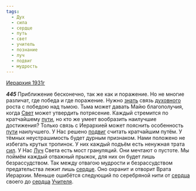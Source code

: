 ```yaml
---
tags:
  - Дух
  - сила
  - сердце
  - путь
  - свет
  - учитель
  - познание
  - луч
  - подвиг
  - мудрость
---
```


[Иерархия 1931г](/agni/1931)

___445___
Приближение бесконечно, так же как и поражение. Но не многие различат, где победа и где поражение. Нужно [знать](/tag/#познание) связь [духовного](/tag/#Дух) роста с победою над тьмою. Тьма может давать Майю благополучия, когда [Свет](/tag/#свет) может утвердить потрясение. Каждый стремится по кратчайшему [пути](/tag/#путь), но кто же умеет вообразить наилучшие достижения? Только связь с Иерархией может пояснить особенность [пути](/tag/#путь) наилучшего. У Нас решено [подвиг](/tag/#подвиг) считать кратчайшим путём. У тёмных неустрашимость будет дурным признаком. Нами положено не избегать крутых тропинок. У них каждый подъём есть ненужная трата [сил](/tag/#сила). У Нас [Луч](/tag/#луч) Света есть мост грануляций. Они мечтают о пустоте. Мы поймём каждый отважный прыжок, для них он будет лишь безрассудством. Так между отвагою мудрости и безрассудством предательства лежит лишь [сердце](/tag/#сердце). Оно охранит и отворит Врата Иерархии. Меньше ошибётся следующий по серебряной нити от [сердца](/tag/#сердце) своего до [сердца](/tag/#сердце) [Учителя](/tag/#учитель).   

